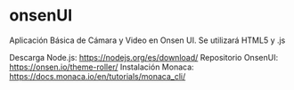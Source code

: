 # onsenUI
Aplicación Básica de Cámara y Video en Onsen UI.
Se utilizará HTML5 y .js 

Descarga Node.js: https://nodejs.org/es/download/
Repositorio OnsenUI: https://onsen.io/theme-roller/
Instalación Monaca: https://docs.monaca.io/en/tutorials/monaca_cli/
